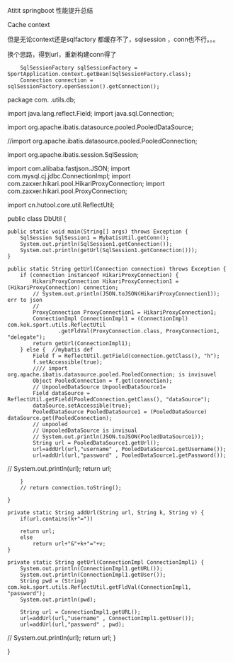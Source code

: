 Atitit springboot 性能提升总结

Cache context

但是无论context还是sqlfactory 都缓存不了，sqlsession ，conn也不行。。。

换个思路，得到url，重新构建conn得了

		SqlSessionFactory sqlSessionFactory = SportApplication.context.getBean(SqlSessionFactory.class);
		Connection connection = sqlSessionFactory.openSession().getConnection();




package com. .utils.db;

import java.lang.reflect.Field;
import java.sql.Connection;

import org.apache.ibatis.datasource.pooled.PooledDataSource;

//import org.apache.ibatis.datasource.pooled.PooledConnection;

import org.apache.ibatis.session.SqlSession;

import com.alibaba.fastjson.JSON;
import com.mysql.cj.jdbc.ConnectionImpl;
import com.zaxxer.hikari.pool.HikariProxyConnection;
import com.zaxxer.hikari.pool.ProxyConnection;

import cn.hutool.core.util.ReflectUtil;

public class DbUtil {

	public static void main(String[] args) throws Exception {
		SqlSession SqlSession1 = MybatisUtil.getConn();
		System.out.println(SqlSession1.getConnection());
		System.out.println(getUrl(SqlSession1.getConnection()));
	}

	public static String getUrl(Connection connection) throws Exception {
		if (connection instanceof HikariProxyConnection) {
			HikariProxyConnection HikariProxyConnection1 = (HikariProxyConnection) connection;
			// System.out.println(JSON.toJSON(HikariProxyConnection1)); err to json
			//
			ProxyConnection ProxyConnection1 = HikariProxyConnection1;
			ConnectionImpl ConnectionImpl1 = (ConnectionImpl) com.kok.sport.utils.ReflectUtil
					.getFldVal(ProxyConnection.class, ProxyConnection1, "delegate");
			return getUrl(ConnectionImpl1);
		} else {  //mybatis def
			Field f = ReflectUtil.getField(connection.getClass(), "h");
			f.setAccessible(true);
			//// import org.apache.ibatis.datasource.pooled.PooledConnection; is invisuvel
			Object PooledConnection = f.get(connection);
			// UnpooledDataSource UnpooledDataSource1=
			Field dataSource = ReflectUtil.getField(PooledConnection.getClass(), "dataSource");
			dataSource.setAccessible(true);
			PooledDataSource PooledDataSource1 = (PooledDataSource) dataSource.get(PooledConnection);
			// unpooled
			// UnpooledDataSource is invisual
			// System.out.println(JSON.toJSON(PooledDataSource1));
			String url = PooledDataSource1.getUrl();
			url=addUrl(url,"username" , PooledDataSource1.getUsername());
			url=addUrl(url,"password" , PooledDataSource1.getPassword());
			 
//			System.out.println(url);
			return url;

		}
		// return connection.toString();

	}

	private static String addUrl(String url, String k, String v) {
		if(url.contains(k+"="))
			
		return url;
		else
			return url+"&"+k+"="+v;
	}

	private static String getUrl(ConnectionImpl ConnectionImpl1) {
		System.out.println(ConnectionImpl1.getURL());
		System.out.println(ConnectionImpl1.getUser());
		String pwd = (String) com.kok.sport.utils.ReflectUtil.getFldVal(ConnectionImpl1, "password");
		System.out.println(pwd);

		String url = ConnectionImpl1.getURL();
		url=addUrl(url,"username" , ConnectionImpl1.getUser());
		url=addUrl(url,"password" , pwd);
	 
//	System.out.println(url);
		return url;
	}

}


